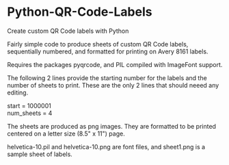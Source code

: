 # Python-QR-Code-Labels
Create custom QR Code labels with Python

Fairly simple code to produce sheets of custom QR Code labels, sequentially numbered, and formatted for printing on Avery 8161 labels.

Requires the packages pyqrcode, and PIL compiled with ImageFont support.

The following 2 lines provide the starting number for the labels and the number of sheets to print. These are the only 2 lines that should neeed any editing.

 start = 1000001<br />
 num_sheets = 4

The sheets are produced as png images. They are formatted to be printed centered on a letter size (8.5" x 11") page.

helvetica-10.pil and helvetica-10.png are font files, and sheet1.png is a sample sheet of labels.
